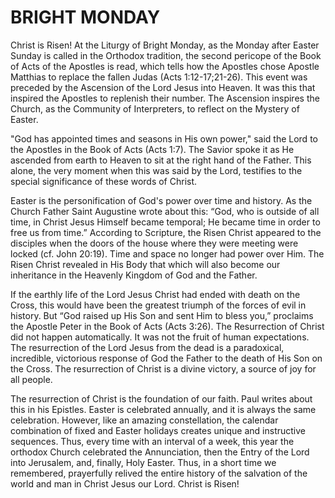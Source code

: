 # BRIGHT MONDAY

Christ is Risen! At the Liturgy of Bright Monday, as the Monday after Easter Sunday is called in the Orthodox tradition, the second pericope of the Book of Acts of the Apostles is read, which tells how the Apostles chose Apostle Matthias to replace the fallen Judas (Acts 1:12-17;21-26). This event was preceded by the Ascension of the Lord Jesus into Heaven. It was this that inspired the Apostles to replenish their number. The Ascension inspires the Church, as the Community of Interpreters, to reflect on the Mystery of Easter.

"God has appointed times and seasons in His own power," said the Lord to the Apostles in the Book of Acts (Acts 1:7). The Savior spoke it as He ascended from earth to Heaven to sit at the right hand of the Father. This alone, the very moment when this was said by the Lord, testifies to the special significance of these words of Christ.

Easter is the personification of God's power over time and history. As the Church Father Saint Augustine wrote about this: “God, who is outside of all time, in Christ Jesus Himself became temporal; He became time in order to free us from time.” According to Scripture, the Risen Christ appeared to the disciples when the doors of the house where they were meeting were locked (cf. John 20:19). Time and space no longer had power over Him. The Risen Christ revealed in His Body that which will also become our inheritance in the Heavenly Kingdom of God and the Father.

If the earthly life of the Lord Jesus Christ had ended with death on the Cross, this would have been the greatest triumph of the forces of evil in history. But “God raised up His Son and sent Him to bless you,” proclaims the Apostle Peter in the Book of Acts (Acts 3:26). The Resurrection of Christ did not happen automatically. It was not the fruit of human expectations. The resurrection of the Lord Jesus from the dead is a paradoxical, incredible, victorious response of God the Father to the death of His Son on the Cross. The resurrection of Christ is a divine victory, a source of joy for all people.

The resurrection of Christ is the foundation of our faith. Paul writes about this in his Epistles. Easter is celebrated annually, and it is always the same celebration. However, like an amazing constellation, the calendar combination of fixed and Easter holidays creates unique and instructive sequences. Thus, every time with an interval of a week, this year the orthodox Church celebrated the Annunciation, then the Entry of the Lord into Jerusalem, and, finally, Holy Easter. Thus, in a short time we remembered, prayerfully relived the entire history of the salvation of the world and man in Christ Jesus our Lord. Christ is Risen!
